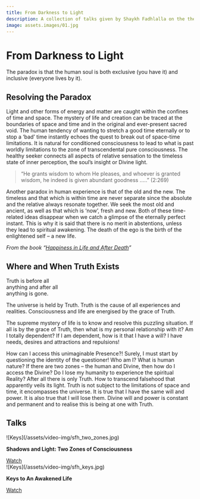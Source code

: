 ```yaml
---
title: From Darkness to Light
description: A collection of talks given by Shaykh Fadhlalla on the theme From Darkness to Light
image: assets.images/01.jpg
---
```


# From Darkness to Light

<div class="callout">
The paradox is that the human soul is both exclusive (you have it) and inclusive (everyone lives by it).
</div>

## Resolving the Paradox 

Light and other forms of energy and matter are caught within the confines of time and space. The mystery of life and creation can be traced at the boundaries of space and time and in the original and ever-present sacred void. The human tendency of wanting to stretch a good time eternally or to stop a ‘bad’ time instantly echoes the quest to break out of space-time limitations. It is natural for conditioned consciousness to lead to what is past worldly limitations to the zone of transcendental pure consciousness. The healthy seeker connects all aspects of relative sensation to the timeless state of inner perception, the soul’s insight or Divine light.

> “He grants wisdom to whom He pleases, and whoever is granted wisdom, he indeed is given abundant goodness …..” (2:269)

Another paradox in human experience is that of the old and the new. The timeless and that which is within time are never separate since the absolute and the relative always resonate together. We seek the most old and ancient, as well as that which is ‘now’, fresh and new. Both of these time-related ideas disappear when we catch a glimpse of the eternally perfect instant. This is why it is said that there is no merit in abstentions, unless they lead to spiritual awakening. The death of the ego is the birth of the enlightened self – a new life.

_From the book “[Happiness in Life and After Death](https://zahrapublications.pub/book-HappinessInLifeAndAfterDeath.php#bookTitle)”_

## Where and When Truth Exists

<div class="center-poem">
Truth is before all <br/>
anything and after all  <br/>
anything is gone.
</div>

The universe is held by Truth. Truth is the cause of all experiences and realities. Consciousness and life are energised by the grace of Truth.  

The supreme mystery of life is to know and resolve this puzzling situation. If all is by the grace of Truth, then what is my personal relationship with it? Am I totally dependent? If I am dependent, how is it that I have a will? I have needs, desires and attractions and repulsions!        

How can I access this unimaginable Presence?! Surely, I must start by questioning the identity of the questioner! Who am I? What is human nature? If there are two zones – the human and Divine, then how do I access the Divine? Do I lose my humanity to experience the spiritual Reality? After all there is only Truth. How to transcend falsehood that apparently veils its light.
Truth is not subject to the limitations of space and time, it encompasses the universe. It is true that I have the same will and power. It is also true that I will lose them. Divine will and power is constant and permanent and to realise this is being at one with Truth.    

## Talks

<div markdown="1" class="card video sidebar center gemoji center-content">

<div markdown="2" class="video-image">
![Keys](/assets/video-img/sfh_two_zones.jpg)
</div>

**Shadows and Light: Two Zones of Consciousness**

<div markdown="3" class="video-link">
<a target="_blank" href="https://www.youtube.com/watch?v=UWhUAPhKkDg">Watch</a>
</div>

</div>

<div markdown="1" class="card video sidebar center gemoji center-content">

<div markdown="2" class="video-image">
![Keys](/assets/video-img/sfh_keys.jpg)
</div>

**Keys to An Awakened Life**

<div markdown="3" class="video-link">
<a target="_blank" href="https://www.youtube.com/watch?v=IByqUR_m-Ig">Watch</a>
</div>

</div>

